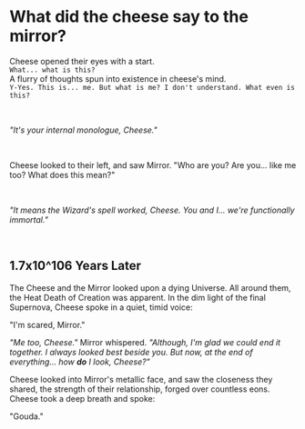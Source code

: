 # What did the cheese say to the mirror?


Cheese opened their eyes with a start.\
`What... what is this?`\
A flurry of thoughts spun into existence in cheese's mind.\
`Y-Yes. This is... me. But what is me? I don't understand. What even is this?`

<br>

*"It's your internal monologue, Cheese."*

<br>

Cheese looked to their left, and saw Mirror.
"Who are you? Are you... like me too? What does this mean?"

<br>

*"It means the Wizard's spell worked, Cheese. You and I... we're functionally immortal."*

<br>

## **1.7x10^106 Years Later**



The Cheese and the Mirror looked upon a dying Universe. All around them, the Heat Death of Creation was apparent.
In the dim light of the final Supernova, Cheese spoke in a quiet, timid voice:

"I'm scared, Mirror."

*"Me too, Cheese."* Mirror whispered. *"Although, I'm glad we could end it together. I always looked best beside you. But now, at the end of everything... how **do** I look, Cheese?"*

Cheese looked into Mirror's metallic face, and saw the closeness they shared, the strength of their relationship, forged over countless eons. Cheese took a deep breath and spoke:

"Gouda."
